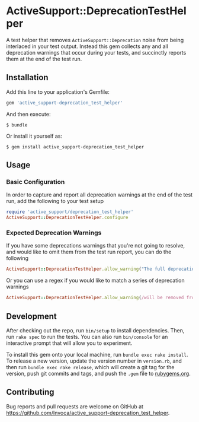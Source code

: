 # ActiveSupport::DeprecationTestHelper

A test helper that removes `ActiveSupport::Deprecation` noise from being interlaced in your test output.  Instead this gem collects
any and all deprecation warnings that occur during your tests, and succinctly reports them at the end of the test run.

## Installation

Add this line to your application's Gemfile:

```ruby
gem 'active_support-deprecation_test_helper'
```

And then execute:

    $ bundle

Or install it yourself as:

    $ gem install active_support-deprecation_test_helper

## Usage

### Basic Configuration
In order to capture and report all deprecation warnings at the end of the test run, add the following to your test setup
```ruby
require 'active_support/deprecation_test_helper'
ActiveSupport::DeprecationTestHelper.configure
```

### Expected Deprecation Warnings
If you have some deprecations warnings that you're not going to resolve, and would like to omit them from the test run report, you can do the following

```ruby
ActiveSupport::DeprecationTestHelper.allow_warning("The full deprecation warning string")
```

Or you can use a regex if you would like to match a series of deprecation warnings

```ruby
ActiveSupport::DeprecationTestHelper.allow_warning(/will be removed from Rails 6\.0/)
```

## Development

After checking out the repo, run `bin/setup` to install dependencies. Then, run `rake spec` to run the tests. You can also run `bin/console` for an interactive prompt that will allow you to experiment.

To install this gem onto your local machine, run `bundle exec rake install`. To release a new version, update the version number in `version.rb`, and then run `bundle exec rake release`, which will create a git tag for the version, push git commits and tags, and push the `.gem` file to [rubygems.org](https://rubygems.org).

## Contributing

Bug reports and pull requests are welcome on GitHub at https://github.com/Invoca/active_support-deprecation_test_helper.
